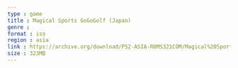 ```yaml
---
type : game
title : Magical Sports GoGoGolf (Japan)
genre : 
format : iso
region : asia
link : https://archive.org/download/PS2-ASIA-ROMS321COM/Magical%20Sports%20GoGoGolf%20%28Japan%29.7z
size : 323MB
---
```

